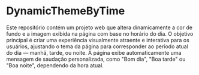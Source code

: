 # DynamicThemeByTime
 Este repositório contém um projeto web que altera dinamicamente a cor de fundo e a imagem exibida na página com base no horário do dia. O objetivo principal é criar uma experiência visualmente atraente e interativa para os usuários, ajustando o tema da página para corresponder ao período atual do dia — manhã, tarde, ou noite. A página exibe automaticamente uma mensagem de saudação personalizada, como "Bom dia", "Boa tarde" ou "Boa noite", dependendo da hora atual.
